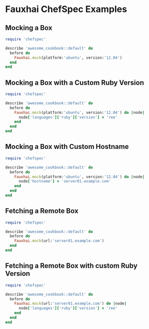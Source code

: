 Fauxhai ChefSpec Examples
=========================

Mocking a Box
-------------
```ruby
require 'chefspec'

describe 'awesome_cookbook::default' do
  before do
    Fauxhai.mock(platform:'ubuntu', version:'12.04')
  end
end
```

Mocking a Box with a Custom Ruby Version
----------------------------------------
```ruby
require 'chefspec'

describe 'awesome_cookbook::default' do
  before do
    Fauxhai.mock(platform:'ubuntu', version:'12.04') do |node|
      node['languages']['ruby']['version'] = 'ree'
    end
  end
end
```

Mocking a Box with Custom Hostname
----------------------------------
```ruby
require 'chefspec'

describe 'awesome_cookbook::default' do
  before do
    Fauxhai.mock(platform:'ubuntu', version:'12.04') do |node|
      node['hostname'] = 'server01.example.com'
    end
  end
end
```

Fetching a Remote Box
---------------------
```ruby
require 'chefspec'

describe 'awesome_cookbook::default' do
  before do
    Fauxhai.mock(url:'server01.example.com')
  end
end
```

Fetching a Remote Box with custom Ruby Version
----------------------------------------------
```ruby
require 'chefspec'

describe 'awesome_cookbook::default' do
  before do
    Fauxhai.mock(url:'server01.example.com') do |node|
      node['languages']['ruby']['version'] = 'ree'
    end
  end
end
```
